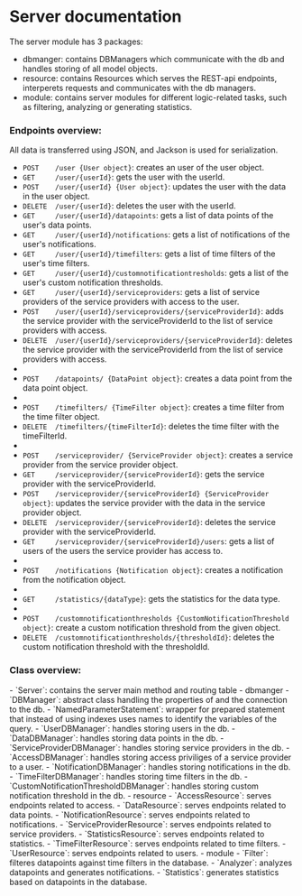 # Server documentation

The server module has 3 packages:
 - dbmanger: contains DBManagers which communicate with the db and handles storing of all model objects.
 - resource: contains Resources which serves the REST-api endpoints, interperets requests and communicates with the db managers.
 - module: contains server modules for different logic-related tasks, such as filtering, analyzing or generating statistics.

<h3>Endpoints overview:</h3>
All data is transferred using JSON, and Jackson is used for serialization.

 - `POST    /user {User object}`: creates an user of the user object.
 - `GET     /user/{userId}`: gets the user with the userId.
 - `POST    /user/{userId} {User object}`: updates the user with the data in the user object.
 - `DELETE  /user/{userId}`: deletes the user with the userId.
 - `GET     /user/{userId}/datapoints`: gets a list of data points of the user's data points.
 - `GET     /user/{userId}/notifications`: gets a list of notifications of the user's notifications.
 - `GET     /user/{userId}/timefilters`: gets a list of time filters of the user's time filters.
 - `GET     /user/{userId}/customnotificationtresholds`: gets a list of the user's custom notification thresholds.
 - `GET     /user/{userId}/serviceproviders`: gets a list of service providers of the service providers with access to the user.
 - `POST    /user/{userId}/serviceproviders/{serviceProviderId}`: adds the service provider with the serviceProviderId to the list of service providers with access.
 - `DELETE  /user/{userId}/serviceproviders/{serviceProviderId}`: deletes the service provider with the serviceProviderId from the list of service providers with access.
 - <br>
 - `POST    /datapoints/ {DataPoint object}`: creates a data point from the data point object.
 - <br>
 - `POST    /timefilters/ {TimeFilter object}`: creates a time filter from the time filter object.
 - `DELETE  /timefilters/{timeFilterId}`: deletes the time filter with the timeFilterId.
 - <br>
 - `POST    /serviceprovider/ {ServiceProvider object}`: creates a service provider from the service provider object.
 - `GET     /serviceprovider/{serviceProviderId}`: gets the service provider with the serviceProviderId.
 - `POST    /serviceprovider/{serviceProviderId} {ServiceProvider object}`: updates the service provider with the data in the service provider object.
 - `DELETE  /serviceprovider/{serviceProviderId}`: deletes the service provider with the serviceProviderId.
 - `GET     /serviceprovider/{serviceProviderId}/users`: gets a list of users of the users the service provider has access to.
 - <br>
 - `POST    /notifications {Notification object}`: creates a notification from the notification object.
 - <br>
 - `GET     /statistics/{dataType}`: gets the statistics for the data type.
 - <br>
 - `POST    /customnotificationthresholds {CustomNotificationThreshold object}`: create a custom notification threshold from the given object.
 - `DELETE  /customnotificationthresholds/{thresholdId}`: deletes the custom notification threshold with the thresholdId.

<h3>Class overview:</h3>
 - `Server`: contains the server main method and routing table
 - dbmanger
   - `DBManager`: abstract class handling the properties of and the connection to the db.
   - `NamedParameterStatement`: wrapper for prepared statement that instead of using indexes uses names to identify the variables of the query.
   - `UserDBManager`: handles storing users in the db.
   - `DataDBManager`: handles storing data points in the db.
   - `ServiceProviderDBManager`: handles storing service providers in the db.
   - `AccessDBManager`: handles storing access priviliges of a service provider to a user.
   - `NotificationDBManager`: handles storing notifications in the db.
   - `TimeFilterDBManager`: handles storing time filters in the db.
   - `CustomNotificationThresholdDBManager`: handles storing custom notification threshold in the db.
 - resource
   - `AccessResource`: serves endpoints related to access.
   - `DataResource`: serves endpoints related to data points.
   - `NotificationResource`: serves endpoints related to notifications.
   - `ServiceProviderResource`: serves endpoints related to service providers.
   - `StatisticsResource`: serves endpoints related to statistics.
   - `TimeFilterResource`: serves endpoints related to time filters.
   - `UserResource`: serves endpoints related to users.
 - module
   - `Filter`: filteres datapoints against time filters in the database.
   - `Analyzer`: analyzes datapoints and generates notifications.
   - `Statistics`: generates statistics based on datapoints in the database.
